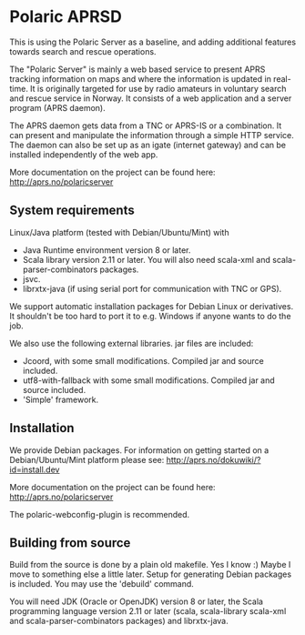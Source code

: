 # Polaric APRSD

This is using the Polaric Server as a baseline, and adding additional features towards search and rescue operations.

The "Polaric Server" is mainly a web based service to present APRS tracking information on maps and where
the information is updated in real-time. It is originally targeted for use by radio amateurs in voluntary
search and rescue service in Norway. It consists of a web application and a server
program (APRS daemon).

The APRS daemon gets data from a TNC or APRS-IS or a combination. It can present
and manipulate the information through a simple HTTP service. The daemon can
also be set up as an igate (internet gateway) and can be installed independently of the web app.

More documentation on the project can be found here:
http://aprs.no/polaricserver

## System requirements

Linux/Java platform (tested with Debian/Ubuntu/Mint) with
* Java Runtime environment version 8 or later.
* Scala library version 2.11 or later. You will also need scala-xml
  and scala-parser-combinators packages.
* jsvc.
* librxtx-java (if using serial port for communication with TNC or GPS).

We support automatic installation packages for Debian Linux or derivatives.
It shouldn't be too hard to port it to e.g. Windows if anyone wants to do the job.

We also use the following external libraries. jar files are included:
* Jcoord, with some small modifications. Compiled jar and source included.
* utf8-with-fallback with some small modifications. Compiled jar and source included.
* 'Simple' framework.

## Installation

We provide Debian packages. For information on getting started on a Debian/Ubuntu/Mint platform please
see: http://aprs.no/dokuwiki/?id=install.dev

More documentation on the project can be found here:
http://aprs.no/polaricserver

The polaric-webconfig-plugin is recommended.

## Building from source

Build from the source is done by a plain old makefile. Yes I know :)
Maybe I move to something else a little later. Setup for generating Debian
packages is included. You may use the 'debuild' command.

You will need JDK (Oracle or OpenJDK) version 8 or later, the Scala
programming language version 2.11 or later (scala, scala-library scala-xml
and scala-parser-combinators packages) and librxtx-java.
